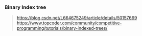 ### Binary Index tree
>https://blog.csdn.net/L664675249/article/details/50157669
>https://www.topcoder.com/community/competitive-programming/tutorials/binary-indexed-trees/
